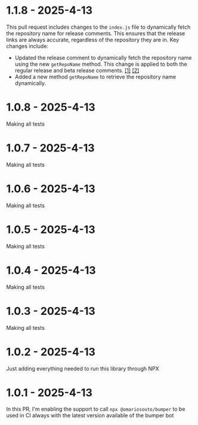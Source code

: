 # 1.1.8 - 2025-4-13

This pull request includes changes to the `index.js` file to dynamically fetch the repository name for release comments. This ensures that the release links are always accurate, regardless of the repository they are in.
Key changes include:
* Updated the release comment to dynamically fetch the repository name using the new `getRepoName` method. This change is applied to both the regular release and beta release comments. [[1]](diffhunk://#diff-e727e4bdf3657fd1d798edcd6b099d6e092f8573cba266154583a746bba0f346L77-R77) [[2]](diffhunk://#diff-e727e4bdf3657fd1d798edcd6b099d6e092f8573cba266154583a746bba0f346L106-R106)
* Added a new method `getRepoName` to retrieve the repository name dynamically.


# 1.0.8 - 2025-4-13

Making all tests


# 1.0.7 - 2025-4-13

Making all tests


# 1.0.6 - 2025-4-13

Making all tests


# 1.0.5 - 2025-4-13

Making all tests


# 1.0.4 - 2025-4-13

Making all tests


# 1.0.3 - 2025-4-13

Making all tests


# 1.0.2 - 2025-4-13

Just adding everything needed to run this library through NPX


# 1.0.1 - 2025-4-13

In this PR, I'm enabling the support to call `npx @omariosouto/bumper` to be used in CI always with the latest version available of the bumper bot



